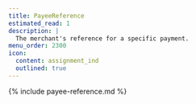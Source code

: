 ```yaml
---
title: PayeeReference
estimated_read: 1
description: |
  The merchant's reference for a specific payment.
menu_order: 2300
icon:
  content: assignment_ind
  outlined: true
---
```


{% include payee-reference.md %}
